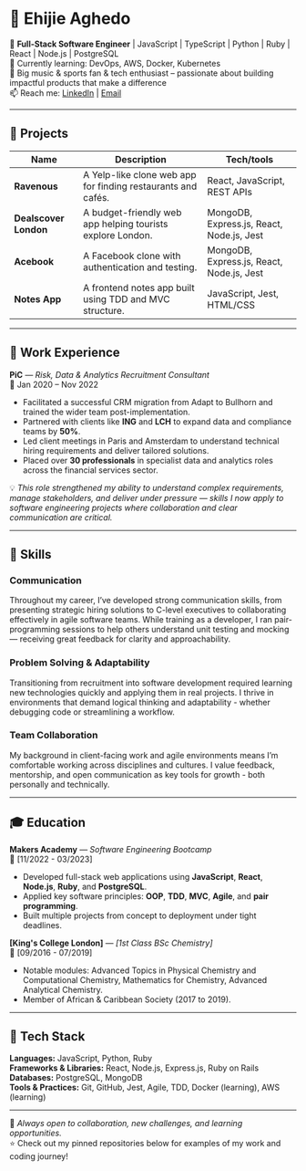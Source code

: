 # 👋 Ehijie Aghedo

🚀 **Full-Stack Software Engineer** | JavaScript | TypeScript | Python | Ruby | React | Node.js | PostgreSQL  
🌱 Currently learning: DevOps, AWS, Docker, Kubernetes  
🎵 Big music & sports fan & tech enthusiast – passionate about building impactful products that make a difference  
📫 Reach me: [LinkedIn](https://www.linkedin.com/in/ehijie-aghedo/) | [Email](mailto:eaghedo1@gmail.com)

---

## 🧩 Projects

| Name                         | Description                                                  | Tech/tools                                     |
| -----------------------------| ------------------------------------------------------------ | ---------------------------------------------- |
| **Ravenous**                 | A Yelp-like clone web app for finding restaurants and cafés. | React, JavaScript, REST APIs                   |
| **Dealscover London**        | A budget-friendly web app helping tourists explore London.   | MongoDB, Express.js, React, Node.js, Jest      |
| **Acebook**                  | A Facebook clone with authentication and testing.            | MongoDB, Express.js, React, Node.js, Jest      |
| **Notes App**                | A frontend notes app built using TDD and MVC structure.      | JavaScript, Jest, HTML/CSS                     |

---

## 💼 Work Experience

**PiC** — *Risk, Data & Analytics Recruitment Consultant*  
📆 Jan 2020 – Nov 2022  

- Facilitated a successful CRM migration from Adapt to Bullhorn and trained the wider team post-implementation.  
- Partnered with clients like **ING** and **LCH** to expand data and compliance teams by **50%**.  
- Led client meetings in Paris and Amsterdam to understand technical hiring requirements and deliver tailored solutions.  
- Placed over **30 professionals** in specialist data and analytics roles across the financial services sector.  

💡 *This role strengthened my ability to understand complex requirements, manage stakeholders, and deliver under pressure — skills I now apply to software engineering projects where collaboration and clear communication are critical.*

---

## 🧠 Skills

### Communication  
Throughout my career, I’ve developed strong communication skills, from presenting strategic hiring solutions to C-level executives to collaborating effectively in agile software teams. While training as a developer, I ran pair-programming sessions to help others understand unit testing and mocking — receiving great feedback for clarity and approachability.  

### Problem Solving & Adaptability  
Transitioning from recruitment into software development required learning new technologies quickly and applying them in real projects. I thrive in environments that demand logical thinking and adaptability - whether debugging code or streamlining a workflow.  

### Team Collaboration  
My background in client-facing work and agile environments means I’m comfortable working across disciplines and cultures. I value feedback, mentorship, and open communication as key tools for growth - both personally and technically.  

---

## 🎓 Education

**Makers Academy** — *Software Engineering Bootcamp*  
📆 [11/2022 - 03/2023]  
- Developed full-stack web applications using **JavaScript**, **React**, **Node.js**, **Ruby**, and **PostgreSQL**.  
- Applied key software principles: **OOP**, **TDD**, **MVC**, **Agile**, and **pair programming**.  
- Built multiple projects from concept to deployment under tight deadlines.  

**[King's College London]** — *[1st Class BSc Chemistry]*  
📆 [09/2016 - 07/2019]  
- Notable modules: Advanced Topics in Physical Chemistry and Computational Chemistry, Mathematics for Chemistry, Advanced Analytical Chemistry.
- Member of African & Caribbean Society (2017 to 2019).

---

## 🧰 Tech Stack

**Languages:** JavaScript, Python, Ruby  
**Frameworks & Libraries:** React, Node.js, Express.js, Ruby on Rails  
**Databases:** PostgreSQL, MongoDB  
**Tools & Practices:** Git, GitHub, Jest, Agile, TDD, Docker (learning), AWS (learning)  

---

💬 *Always open to collaboration, new challenges, and learning opportunities.*  
⭐ Check out my pinned repositories below for examples of my work and coding journey!
